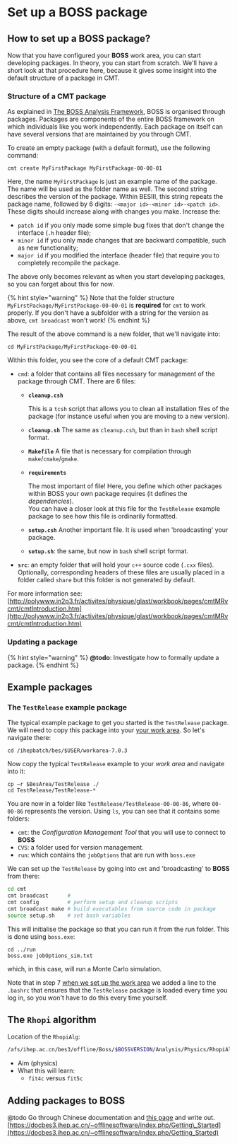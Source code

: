 # Set up a BOSS package

## How to set up a BOSS package?

Now that you have configured your **BOSS** work area, you can start developing packages. In theory, you can start from scratch. We'll have a short look at that procedure here, because it gives some insight into the default structure of a package in CMT.

### Structure of a CMT package

As explained in [The BOSS Analysis Framework](intro.md), BOSS is organised through packages. Packages are components of the entire BOSS framework on which individuals like you work independently. Each package on itself can have several versions that are maintained by you through CMT.

To create an empty package \(with a default format\), use the following command:

```text
cmt create MyFirstPackage MyFirstPackage-00-00-01
```

Here, the name `MyFirstPackage` is just an example name of the package. The name will be used as the folder name as well. The second string describes the version of the package. Within BESIII, this string repeats the package name, followed by 6 digits: `-<major id>-<minor id>-<patch id>`. These digits should increase along with changes you make. Increase the:

* `patch id` if you only made some simple bug fixes that don't change the interface \(`.h` header file\);
* `minor id` if you only made changes that are backward compatible, such as new functionality;
* `major id` if you modified the interface \(header file\) that require you to completely recompile the package.

The above only becomes relevant as when you start developing packages, so you can forget about this for now.

{% hint style="warning" %}
Note that the folder structure `MyFirstPackage/MyFirstPackage-00-00-01` is **required** for `cmt` to work properly. If you don't have a subfolder with a string for the version as above, `cmt broadcast` won't work!
{% endhint %}

The result of the above command is a new folder, that we'll navigate into:

```text
cd MyFirstPackage/MyFirstPackage-00-00-01
```

Within this folder, you see the core of a default CMT package:

* `cmd`: a folder that contains all files necessary for management of the package through CMT. There are 6 files:
  * **`cleanup.csh`**

    This is a `tcsh` script that allows you to clean all installation files of the package \(for instance useful when you are moving to a new version\).

  * **`cleanup.sh`** The same as `cleanup.csh`, but than in `bash` shell script format.
  * **`Makefile`**  A file that is necessary for compilation through `make`/`cmake`/`gmake`.
  * **`requirements`**

    The most important of file! Here, you define which other packages within BOSS your own package requires \(it defines the _dependencies_\).  
    You can have a closer look at this file for the `TestRelease` example package to see how this file is ordinarily formatted.

  * **`setup.csh`**  Another important file. It is used when 'broadcasting' your package.
  * **`setup.sh`**: the same, but now in `bash` shell script format.
* **`src`**: an empty folder that will hold your `c++` source code \(`.cxx` files\). Optionally, corresponding headers of these files are usually placed in a folder called `share` but this folder is not generated by default.

For more information see:  
[http://polywww.in2p3.fr/activites/physique/glast/workbook/pages/cmtMRvcmt/cmtIntroduction.htm](http://polywww.in2p3.fr/activites/physique/glast/workbook/pages/cmtMRvcmt/cmtIntroduction.htm)

### Updating a package

{% hint style="warning" %}
**@todo**: Investigate how to formally update a package.
{% endhint %}

## Example packages



### The `TestRelease` example package

The typical example package to get you started is the `TestRelease` package. We will need to copy this package into your [your work area](../#set-up-your-work-area). So let's navigate there:

```text
cd /ihepbatch/bes/$USER/workarea-7.0.3
```

Now copy the typical `TestRelease` example to your _work area_ and navigate into it:

```text
cp –r $BesArea/TestRelease ./
cd TestRelease/TestRelease-*
```

You are now in a folder like `TestRelease/TestRelease-00-00-86`, where `00-00-86` represents the version. Using `ls`, you can see that it contains some folders:

* `cmt`: the _Configuration Management Tool_ that you will use to connect to **BOSS**
* `CVS`: a folder used for version management.
* `run`: which contains the `jobOptions` that are run with `boss.exe`

We can set up the `TestRelease` by going into `cmt` and 'broadcasting' to **BOSS** from there:

```bash
cd cmt
cmt broadcast      # 
cmt config         # perform setup and cleanup scripts
cmt broadcast make # build executables from source code in package
source setup.sh    # set bash variables
```

This will initialise the package so that you can run it from the run folder. This is done using `boss.exe`:

```text
cd ../run
boss.exe jobOptions_sim.txt
```

which, in this case, will run a Monte Carlo simulation.

Note that in step 7 [when we set up the work area](../#set-up-your-work-area) we added a line to the `.bashrc` that ensures that the `TestRelease` package is loaded every time you log in, so you won't have to do this every time yourself.

## The `Rhopi` algorithm

Location of the `RhopiAlg`:

```bash
/afs/ihep.ac.cn/bes3/offline/Boss/$BOSSVERSION/Analysis/Physics/RhopiAlg/RhopiAlg-00-00-23
```

* Aim \(physics\)
* What this will learn:
  * `fit4c` versus `fit5c`

## Adding packages to BOSS

@todo Go through Chinese documentation and [this page](https://docbes3.ihep.ac.cn/~offlinesoftware/index.php/Getting_Started) and write out.  
[https://docbes3.ihep.ac.cn/~offlinesoftware/index.php/Getting\_Started](https://docbes3.ihep.ac.cn/~offlinesoftware/index.php/Getting_Started)

